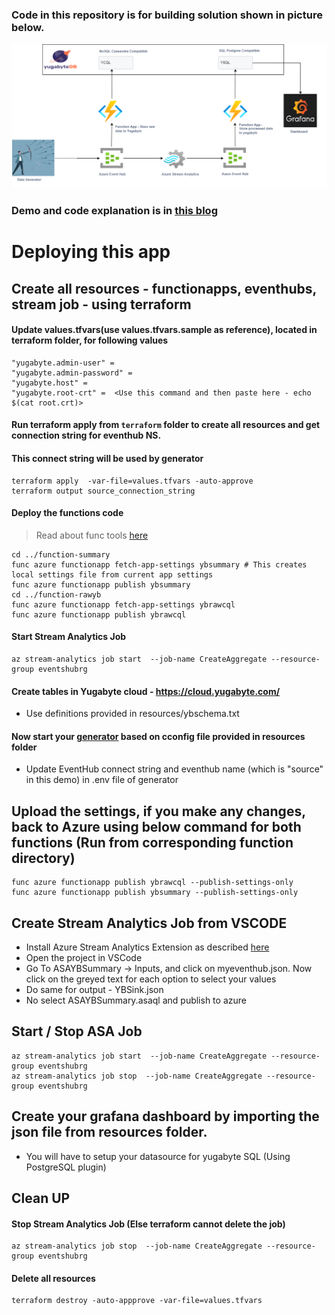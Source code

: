 ### Code in this repository is for building solution shown in picture below.

![Architecture](resources/AzureEventHUb-ASA-Yugabyte-Grafana.drawio.png)

### Demo and code explanation is in [this blog](https://www.kamalsblog.com/2022/01/Store-Analytics-using-Azure-Event-Hub-Stream-Analytics-Functions-Yugabyte.html)

# Deploying this app

## Create all resources - functionapps, eventhubs, stream job - using terraform

#### Update values.tfvars(use values.tfvars.sample as reference), located in terraform folder, for following values
```
"yugabyte.admin-user" =  
"yugabyte.admin-password" = 
"yugabyte.host" =  
"yugabyte.root-crt" =  <Use this command and then paste here - echo $(cat root.crt)>
```

#### Run terraform apply from `terraform` folder to create all resources and get connection string for eventhub NS. 
#### This connect string will be used by generator
```
terraform apply  -var-file=values.tfvars -auto-approve
terraform output source_connection_string
```

#### Deploy the functions code

> Read about func tools [here](https://docs.microsoft.com/en-us/azure/azure-functions/functions-core-tools-reference?tabs=v2#func-azure-functionapp-fetch-app-settings)
```
cd ../function-summary
func azure functionapp fetch-app-settings ybsummary # This creates local settings file from current app settings
func azure functionapp publish ybsummary
cd ../function-rawyb
func azure functionapp fetch-app-settings ybrawcql
func azure functionapp publish ybrawcql 
```
#### Start Stream Analytics Job 
```
az stream-analytics job start  --job-name CreateAggregate --resource-group eventshubrg
```

#### Create tables in Yugabyte cloud - https://cloud.yugabyte.com/
* Use definitions provided in resources/ybschema.txt

#### Now start your [generator](https://github.com/skamalj/datagenerator) based on cconfig file provided in resources folder

* Update EventHub connect string and eventhub name (which is "source" in this demo) in .env file of generator


## Upload the settings, if you make any changes,  back to Azure using below command for both functions (Run from corresponding function directory)
```
func azure functionapp publish ybrawcql --publish-settings-only
func azure functionapp publish ybsummary --publish-settings-only
```

## Create Stream Analytics Job from VSCODE
* Install Azure Stream Analytics Extension as described [here](https://docs.microsoft.com/en-us/azure/stream-analytics/quick-create-visual-studio-code)
* Open the project in VSCode
* Go To ASAYBSummary -> Inputs, and click on myeventhub.json.  Now click on the greyed text for each option to select your values
* Do same for output - YBSink.json
* No select ASAYBSummary.asaql and publish to azure

## Start / Stop ASA Job 
```
az stream-analytics job start  --job-name CreateAggregate --resource-group eventshubrg
az stream-analytics job stop  --job-name CreateAggregate --resource-group eventshubrg
```

## Create your grafana dashboard by importing the json file from resources folder. 
* You will have to setup your datasource for yugabyte SQL (Using PostgreSQL plugin)

## Clean UP
#### Stop Stream Analytics Job (Else terraform cannot delete the job)
```
az stream-analytics job stop  --job-name CreateAggregate --resource-group eventshubrg
```
#### Delete all resources
```
terraform destroy -auto-appprove -var-file=values.tfvars
```
